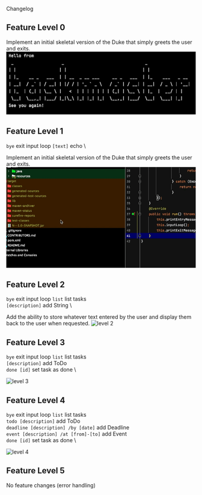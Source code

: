 Changelog

## Feature Level 0

Implement an initial skeletal version of the Duke that simply greets the user and exits. \
![level 0](/docs/screenshots/branch-level-0.png)

## Feature Level 1

`bye` exit input loop
`[text]` echo \

Implement an initial skeletal version of the Duke that simply greets the user and exits. \
![level 1](/docs/screenshots/branch-level-1.gif)

## Feature Level 2

`bye` exit input loop
`list` list tasks \
`[description]` add String \

Add the ability to store whatever text entered by the user and display them back to the user when requested.
![level 2](/docs/screenshots/branch-level-2.gif)

## Feature Level 3

`bye` exit input loop
`list` list tasks \
`[description]` add ToDo \
`done [id]` set task as done \

![level 3](/docs/screenshots/branch-level-3.gif)

## Feature Level 4

`bye` exit input loop
`list` list tasks \
`todo [description]` add ToDo \
`deadline [description] /by [date]` add Deadline \
`event [description] /at [from]-[to]` add Event \
`done [id]` set task as done \

![level 4](/docs/screenshots/branch-level-4.gif)


## Feature Level 5

No feature changes (error handling)
